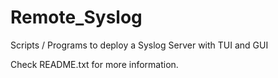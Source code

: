 # Remote_Syslog
Scripts / Programs to deploy a Syslog Server with TUI and GUI

Check README.txt for more information.

